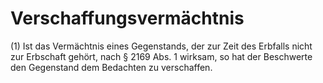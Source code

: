 # Verschaffungsvermächtnis

(1) Ist das Vermächtnis eines Gegenstands, der zur Zeit des Erbfalls nicht zur Erbschaft gehört, nach § 2169 Abs. 1 wirksam, so hat der Beschwerte den Gegenstand dem Bedachten zu verschaffen.
